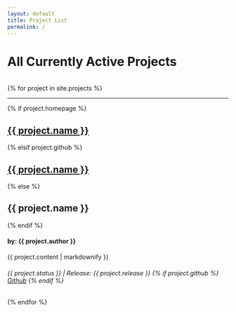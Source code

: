 ```yaml
---
layout: default
title: Project List
permalink: /
---
```


<h1>All Currently Active Projects</h1>
<br>
{% for project  in site.projects %}
  <hr>
  {% if project.homepage %}
    <h2><a href="{{ project.homepage }}">{{ project.name }}</a></h2>
  {% elsif project.github %}
    <h2><a href="{{ project.github }}">{{ project.name }}</a></h2>
  {% else %}
    <h2>{{ project.name }}</h2>
  {% endif %}
  <h4>by: {{ project.author }}</h4>
  <p>{{ project.content | markdownify }}</p>
  <h6>{{ project.status }} | Release: {{ project.release }}
  {% if project.github %}
    <a href="{{ project.github }}">Github</a>
  {% endif %}
  </h6>

{% endfor %}

